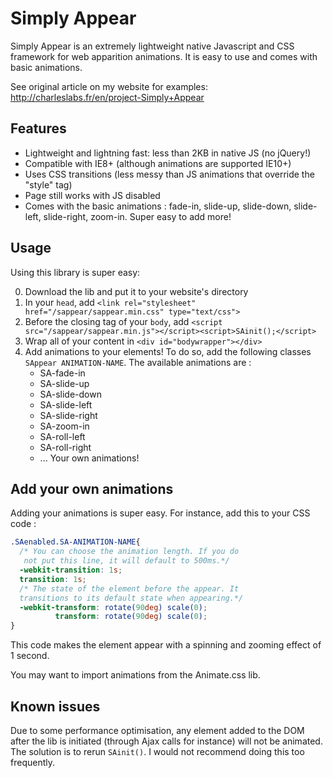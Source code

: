 # Simply Appear

Simply Appear is an extremely lightweight native Javascript and CSS framework for web apparition animations. It is easy to use and comes with basic animations.

See original article on my website for examples: http://charleslabs.fr/en/project-Simply+Appear

## Features

* Lightweight and lightning fast: less than 2KB in native JS (no jQuery!)
* Compatible with IE8+ (although animations are supported IE10+)
* Uses CSS transitions (less messy than JS animations that override the "style" tag)
* Page still works with JS disabled
* Comes with the basic animations : fade-in, slide-up, slide-down, slide-left, slide-right, zoom-in. Super easy to add more!

## Usage 

Using this library is super easy:

0. Download the lib and put it to your website's directory
1. In your `head`, add `<link rel="stylesheet" href="/sappear/sappear.min.css" type="text/css">`
2. Before the closing tag of your `body`, add `<script src="/sappear/sappear.min.js"></script><script>SAinit();</script>`
3. Wrap all of your content in `<div id="bodywrapper"></div>`
4. Add animations to your elements! To do so, add the following classes `SAppear ANIMATION-NAME`. The available animations are :
    * SA-fade-in
    * SA-slide-up
    * SA-slide-down
    * SA-slide-left
    * SA-slide-right
    * SA-zoom-in
    * SA-roll-left
    * SA-roll-right
    * ... Your own animations!

## Add your own animations

Adding your animations is super easy. For instance, add this to your CSS code :

```css
.SAenabled.SA-ANIMATION-NAME{
  /* You can choose the animation length. If you do
   not put this line, it will default to 500ms.*/
  -webkit-transition: 1s;
  transition: 1s;
  /* The state of the element before the appear. It 
  transitions to its default state when appearing.*/
  -webkit-transform: rotate(90deg) scale(0);
          transform: rotate(90deg) scale(0);
}
```

This code makes the element appear with a spinning and zooming effect of 1 second.

You may want to import animations from the Animate.css lib.

## Known issues

Due to some performance optimisation, any element added to the DOM after the lib is initiated (through Ajax calls for instance) will not be animated. The solution is to rerun `SAinit()`. I would not recommend doing this too frequently.